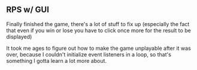 ## RPS w/ GUI

Finally finished the game, there's a lot of stuff
to fix up (especially the fact that even if you win or
lose you have to click once more for the result
to be displayed)

It took me ages to figure out how to make the game
unplayable after it was over, because I couldn't 
initialize event listeners in a loop, so that's
something I gotta learn a lot more about.

